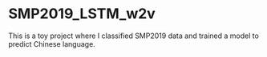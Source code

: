 # SMP2019_LSTM_w2v
This is a toy project where I classified SMP2019 data and trained a model to predict Chinese language. 
